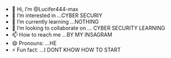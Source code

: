 - 👋 Hi, I’m @Lucifer444-max
- 👀 I’m interested in ...CYBER SECURIY
- 🌱 I’m currently learning ...NOTHING
- 💞️ I’m looking to collaborate on ... CYBER SECURITY LEARNING
- 📫 How to reach me ...BY MY INSAGRAM
- 😄 Pronouns: ...HE
- ⚡ Fun fact: ...I DONT KHOW HOW TO START

<!---
Lucifer444-max/Lucifer444-max is a ✨ special ✨ repository because its `README.md` (this file) appears on your GitHub profile.
You can click the Preview link to take a look at your changes.
--->
